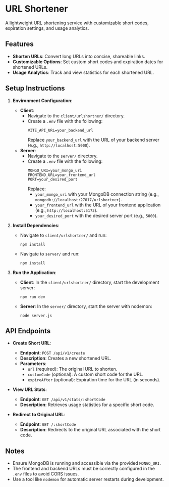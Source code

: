 # URL Shortener

A lightweight URL shortening service with customizable short codes, expiration settings, and usage analytics.

## Features

- **Shorten URLs**: Convert long URLs into concise, shareable links.
- **Customizable Options**: Set custom short codes and expiration dates for shortened URLs.
- **Usage Analytics**: Track and view statistics for each shortened URL.

## Setup Instructions

1. **Environment Configuration**:

   - **Client**:
     - Navigate to the `client/urlshortner/` directory.
     - Create a `.env` file with the following:
       ```
       VITE_API_URL=your_backend_url
       ```
       Replace `your_backend_url` with the URL of your backend server (e.g., `http://localhost:5000`).
   - **Server**:
     - Navigate to the `server/` directory.
     - Create a `.env` file with the following:
       ```
       MONGO_URI=your_mongo_uri
       FRONTEND_URL=your_frontend_url
       PORT=your_desired_port
       ```
       Replace:
       - `your_mongo_uri` with your MongoDB connection string (e.g., `mongodb://localhost:27017/urlshortner`).
       - `your_frontend_url` with the URL of your frontend application (e.g., `http://localhost:5173`).
       - `your_desired_port` with the desired server port (e.g., `5000`).

2. **Install Dependencies**:

   - Navigate to `client/urlshortner/` and run:
     ```
     npm install
     ```
   - Navigate to `server/` and run:
     ```
     npm install
     ```

3. **Run the Application**:
   - **Client**: In the `client/urlshortner/` directory, start the development server:
     ```
     npm run dev
     ```
   - **Server**: In the `server/` directory, start the server with nodemon:
     ```
     node server.js
     ```

## API Endpoints

- **Create Short URL**:

  - **Endpoint**: `POST /api/v1/create`
  - **Description**: Creates a new shortened URL.
  - **Parameters**:
    - `url` (required): The original URL to shorten.
    - `customCode` (optional): A custom short code for the URL.
    - `expireAfter` (optional): Expiration time for the URL (in seconds).

- **View URL Stats**:

  - **Endpoint**: `GET /api/v1/stats/:shortCode`
  - **Description**: Retrieves usage statistics for a specific short code.

- **Redirect to Original URL**:
  - **Endpoint**: `GET /:shortCode`
  - **Description**: Redirects to the original URL associated with the short code.

## Notes

- Ensure MongoDB is running and accessible via the provided `MONGO_URI`.
- The frontend and backend URLs must be correctly configured in the `.env` files to avoid CORS issues.
- Use a tool like `nodemon` for automatic server restarts during development.
